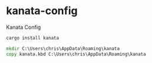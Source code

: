 # kanata-config
Kanata Config

```cmd
cargo install kanata
```

```cmd
mkdir C:\Users\chris\AppData\Roaming\kanata
copy kanata.kbd C:\Users\chris\AppData\Roaming\kanata
```
